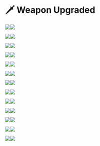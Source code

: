 # 🗡 Weapon Upgraded

![](<../../.gitbook/assets/6 (1).png>)![](../../.gitbook/assets/10.png)

![](../../.gitbook/assets/11.png)![](../../.gitbook/assets/14.png)

![](../../.gitbook/assets/29.png)![](../../.gitbook/assets/32.png)

![](../../.gitbook/assets/44.png)![](../../.gitbook/assets/45.png)

![](../../.gitbook/assets/47.png)![](../../.gitbook/assets/49.png)

![](../../.gitbook/assets/50.png)![](../../.gitbook/assets/51.png)

![](../../.gitbook/assets/55.png)![](../../.gitbook/assets/62.png)

![](../../.gitbook/assets/66.png)![](../../.gitbook/assets/70.png)

![](../../.gitbook/assets/71.png)![](../../.gitbook/assets/72.png)

![](../../.gitbook/assets/74.png)![](../../.gitbook/assets/80.png)

![](../../.gitbook/assets/76.png)![](../../.gitbook/assets/78.png)

![](../../.gitbook/assets/83.png)![](../../.gitbook/assets/84.png)

![](../../.gitbook/assets/89.png)![](../../.gitbook/assets/86.png)
